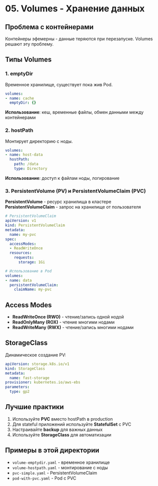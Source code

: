 # 05. Volumes - Хранение данных

## Проблема с контейнерами

Контейнеры эфемерны - данные теряются при перезапуске. Volumes решают эту проблему.

## Типы Volumes

### 1. emptyDir
Временное хранилище, существует пока жив Pod.

```yaml
volumes:
- name: cache
  emptyDir: {}
```

**Использование**: кеш, временные файлы, обмен данными между контейнерами

### 2. hostPath
Монтирует директорию с ноды.

```yaml
volumes:
- name: host-data
  hostPath:
    path: /data
    type: Directory
```

**Использование**: доступ к файлам ноды, логирование

### 3. PersistentVolume (PV) и PersistentVolumeClaim (PVC)

**PersistentVolume** - ресурс хранилища в кластере
**PersistentVolumeClaim** - запрос на хранилище от пользователя

```yaml
# PersistentVolumeClaim
apiVersion: v1
kind: PersistentVolumeClaim
metadata:
  name: my-pvc
spec:
  accessModes:
  - ReadWriteOnce
  resources:
    requests:
      storage: 1Gi
```

```yaml
# Использование в Pod
volumes:
- name: data
  persistentVolumeClaim:
    claimName: my-pvc
```

## Access Modes

- **ReadWriteOnce (RWO)** - чтение/запись одной нодой
- **ReadOnlyMany (ROX)** - чтение многими нодами
- **ReadWriteMany (RWX)** - чтение/запись многими нодами

## StorageClass

Динамическое создание PV:

```yaml
apiVersion: storage.k8s.io/v1
kind: StorageClass
metadata:
  name: fast-storage
provisioner: kubernetes.io/aws-ebs
parameters:
  type: gp2
```

## Лучшие практики

1. Используйте **PVC** вместо hostPath в production
2. Для stateful приложений используйте **StatefulSet** с PVC
3. Настраивайте **backup** для важных данных
4. Используйте **StorageClass** для автоматизации

## Примеры в этой директории

- `volume-emptydir.yaml` - временное хранилище
- `volume-hostpath.yaml` - монтирование с ноды
- `pvc-simple.yaml` - PersistentVolumeClaim
- `pod-with-pvc.yaml` - Pod с PVC

